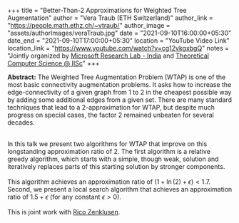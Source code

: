 +++
title = "Better-Than-2 Approximations for Weighted Tree Augmentation"
author = "Vera Traub (ETH Switzerland)"
author_link = "https://people.math.ethz.ch/~vtraub/"
author_image = "assets/authorImages/veraTraub.jpg"
date = "2021-09-10T16:00:00+05:30"
date_end = "2021-09-10T17:00:00+05:30"
location = "YouTube Video Link"
location_link = "https://www.youtube.com/watch?v=cg12vkgxbgQ"
notes = "Jointly organized by <a href = "https://www.microsoft.com/en-us/research/lab/microsoft-research-india/" target= "_blank">Microsoft Research Lab - India</a> and <a href='https://www.csa.iisc.ac.in/theoretical-computer-science/' target= "_blank">Theoretical Computer Science @ IISc</a>"
+++

<b>Abstract:</b>
The Weighted Tree Augmentation Problem (WTAP) is one of the most basic connectivity augmentation
problems.
It asks how to increase the edge-connectivity of a given graph from 1 to 2 in the cheapest possible way by adding
some additional edges from a given set.
There are many standard techniques that lead to a 2-approximation for WTAP, but despite much
progress on special cases, the factor 2 remained unbeaten for several decades.
<br><br>

In this talk we present two algorithms for WTAP that improve on this longstanding approximation ratio of 2.
The first algorithm is a relative greedy algorithm, which starts with a simple, though weak, solution and iteratively
replaces parts of this starting solution by stronger components.
<br><br>
This algorithm achieves an approximation ratio of $(1 + \ln(2) + \epsilon) < 1.7$.
Second, we present a local search algorithm that achieves an approximation ratio of $1.5 + \epsilon$
(for any constant $\epsilon > 0$).
<br><br>
This is joint work with <a href="https://math.ethz.ch/ifor/groups/zenklusen_group/rico-zenklusen.html" target = "_blank">Rico Zenklusen</a>.
